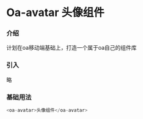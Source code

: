 # Oa-avatar 头像组件

### 介绍

计划在oa移动端基础上，打造一个属于oa自己的组件库


### 引入

略

### 基础用法

```js
<oa-avatar>头像组件</oa-avatar>
```
